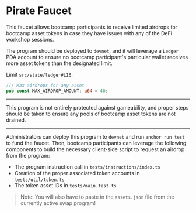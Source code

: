 # Pirate Faucet

This faucet allows bootcamp participants to receive limited airdrops for bootcamp asset tokens in case they have issues with any of the DeFi workshop sessions.

The program should be deployed to `devnet`, and it will leverage a `Ledger` PDA account to ensure no bootcamp participant's particular wallet receives more asset tokens than the designated limit.

Limit `src/state/ledger#L16`:

```rust
/// Max airdrops for any asset
pub const MAX_AIRDROP_AMOUNT: u64 = 40;
```

---

This program is not entirely protected against gameability, and proper steps should be taken to ensure any pools of bootcamp asset tokens are not drained.

---

Administrators can deploy this program to `devnet` and run `anchor run test` to fund the faucet. Then, bootcamp participants can leverage the following components to build the necessary client-side script to request an airdrop from the program:

-   The program instruction call in `tests/instructions/index.ts`
-   Creation of the proper associated token accounts in `tests/util/token.ts`
-   The token asset IDs in `tests/main.test.ts`

> Note: You will also have to paste in the `assets.json` file from the currently active swap program!
